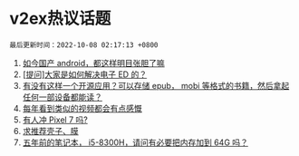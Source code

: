 # v2ex热议话题

`最后更新时间：2022-10-08 02:17:13 +0800`

1. [如今国产 android，都这样明目张胆了嘛](https://www.v2ex.com/t/885075)
1. [[提问]大家是如何解决电子 ED 的？](https://www.v2ex.com/t/884992)
1. [有没有这样一个开源应用？可以存储 epub， mobi 等格式的书籍，然后拿起任何一部设备都能读？](https://www.v2ex.com/t/884988)
1. [每年看到类似的视频都会有点感慨](https://www.v2ex.com/t/884975)
1. [有人冲 Pixel 7 吗?](https://www.v2ex.com/t/884956)
1. [求推荐壳子、膜](https://www.v2ex.com/t/884997)
1. [五年前的笔记本， i5-8300H，请问有必要把内存加到 64G 吗？](https://www.v2ex.com/t/885071)


